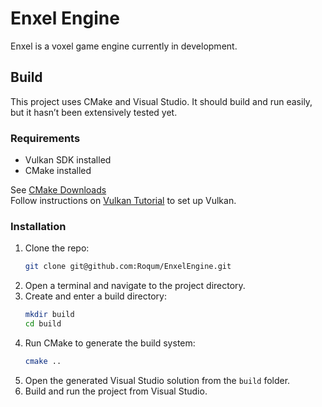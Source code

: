# Enxel Engine

Enxel is a voxel game engine currently in development.

## Build

This project uses CMake and Visual Studio. It should build and run easily, but it hasn’t been extensively tested yet.

### Requirements

- Vulkan SDK installed  
- CMake installed

See [CMake Downloads](https://cmake.org/download/)  
Follow instructions on [Vulkan Tutorial](https://vulkan-tutorial.com/Development_environment) to set up Vulkan.

### Installation

1. Clone the repo:
    ```bash
    git clone git@github.com:Roqum/EnxelEngine.git
    ```
2. Open a terminal and navigate to the project directory.
3. Create and enter a build directory:
    ```bash
    mkdir build
    cd build
    ```
4. Run CMake to generate the build system:
    ```bash
    cmake ..
    ```
5. Open the generated Visual Studio solution from the `build` folder.
6. Build and run the project from Visual Studio.
